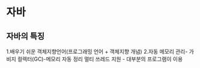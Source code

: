 # 자바 
## 자바의 특징 
1.배우기 쉬운 객체지향언어(프로그래밍 언어 + 객체지향 개념)
2.자동 메모리 관리- 가비지 컬렉터(GC)-메모리 자동 정리
멀티 쓰레드 지원  - 대부분의 프로그램이 이용

